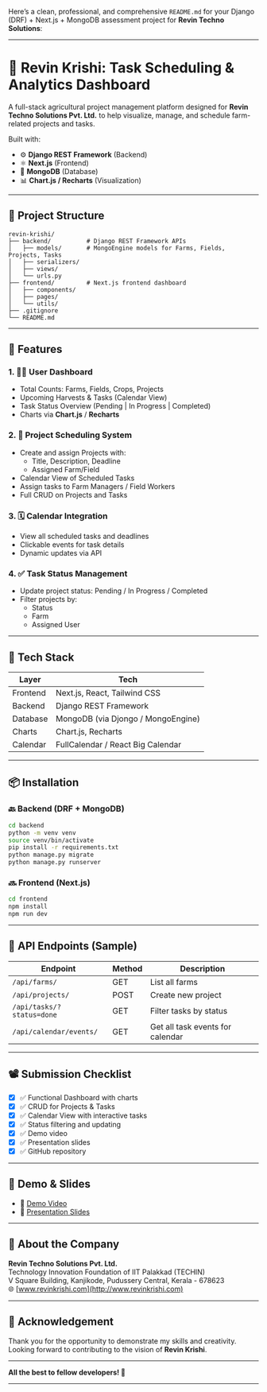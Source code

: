 Here’s a clean, professional, and comprehensive `README.md` for your Django (DRF) + Next.js + MongoDB assessment project for **Revin Techno Solutions**:

---

# 🌾 Revin Krishi: Task Scheduling & Analytics Dashboard

A full-stack agricultural project management platform designed for **Revin Techno Solutions Pvt. Ltd.** to help visualize, manage, and schedule farm-related projects and tasks.

Built with:
- ⚙️ **Django REST Framework** (Backend)
- ⚛️ **Next.js** (Frontend)
- 🍃 **MongoDB** (Database)
- 📊 **Chart.js / Recharts** (Visualization)

---

## 📌 Project Structure

```
revin-krishi/
├── backend/          # Django REST Framework APIs
│   ├── models/       # MongoEngine models for Farms, Fields, Projects, Tasks
│   ├── serializers/
│   ├── views/
│   └── urls.py
├── frontend/         # Next.js frontend dashboard
│   ├── components/
│   ├── pages/
│   └── utils/
├── .gitignore
└── README.md
```

---

## 🚀 Features

### 1. 🧑‍🌾 User Dashboard
- Total Counts: Farms, Fields, Crops, Projects
- Upcoming Harvests & Tasks (Calendar View)
- Task Status Overview (Pending | In Progress | Completed)
- Charts via **Chart.js** / **Recharts**

### 2. 📅 Project Scheduling System
- Create and assign Projects with:
  - Title, Description, Deadline
  - Assigned Farm/Field
- Calendar View of Scheduled Tasks
- Assign tasks to Farm Managers / Field Workers
- Full CRUD on Projects and Tasks

### 3. 🗓️ Calendar Integration
- View all scheduled tasks and deadlines
- Clickable events for task details
- Dynamic updates via API

### 4. ✅ Task Status Management
- Update project status: Pending / In Progress / Completed
- Filter projects by:
  - Status
  - Farm
  - Assigned User

---

## 🔧 Tech Stack

| Layer     | Tech                              |
|-----------|-----------------------------------|
| Frontend  | Next.js, React, Tailwind CSS      |
| Backend   | Django REST Framework             |
| Database  | MongoDB (via Djongo / MongoEngine)|
| Charts    | Chart.js, Recharts                |
| Calendar  | FullCalendar / React Big Calendar |

---

## 📦 Installation

### 🔙 Backend (DRF + MongoDB)
```bash
cd backend
python -m venv venv
source venv/bin/activate
pip install -r requirements.txt
python manage.py migrate
python manage.py runserver
```

### 🔜 Frontend (Next.js)
```bash
cd frontend
npm install
npm run dev
```

---

## 🧪 API Endpoints (Sample)

| Endpoint                    | Method | Description                    |
|----------------------------|--------|--------------------------------|
| `/api/farms/`              | GET    | List all farms                 |
| `/api/projects/`           | POST   | Create new project             |
| `/api/tasks/?status=done`  | GET    | Filter tasks by status         |
| `/api/calendar/events/`    | GET    | Get all task events for calendar |

---

## 📽️ Submission Checklist

- [x] ✅ Functional Dashboard with charts
- [x] ✅ CRUD for Projects & Tasks
- [x] ✅ Calendar View with interactive tasks
- [x] ✅ Status filtering and updating
- [x] ✅ Demo video
- [x] ✅ Presentation slides
- [x] ✅ GitHub repository

---

## 🎥 Demo & Slides

- 🔗 [Demo Video](#)
- 📑 [Presentation Slides](#)

---

## 💼 About the Company

**Revin Techno Solutions Pvt. Ltd.**  
Technology Innovation Foundation of IIT Palakkad (TECHIN)  
V Square Building, Kanjikode, Pudussery Central, Kerala - 678623  
🌐 [www.revinkrishi.com](http://www.revinkrishi.com)

---

## 🙌 Acknowledgement

Thank you for the opportunity to demonstrate my skills and creativity.  
Looking forward to contributing to the vision of **Revin Krishi**.

---

**All the best to fellow developers! 🚜**



---